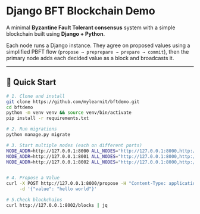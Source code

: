 # Django BFT Blockchain Demo

A minimal **Byzantine Fault Tolerant consensus** system with a simple blockchain built using **Django + Python**.

Each node runs a Django instance. They agree on proposed values using a simplified PBFT flow (`propose → preprepare → prepare → commit`), then the primary node adds each decided value as a block and broadcasts it.

---

## 🚀 Quick Start

```bash
# 1. Clone and install
git clone https://github.com/mylearnit/bftdemo.git
cd bftdemo
python -m venv venv && source venv/bin/activate
pip install -r requirements.txt

# 2. Run migrations
python manage.py migrate

# 3. Start multiple nodes (each on different ports)
NODE_ADDR=http://127.0.0.1:8000 ALL_NODES="http://127.0.0.1:8000,http://127.0.0.1:8001,http://127.0.0.1:8002" python manage.py runserver 8000
NODE_ADDR=http://127.0.0.1:8001 ALL_NODES="http://127.0.0.1:8000,http://127.0.0.1:8001,http://127.0.0.1:8002" python manage.py runserver 8001
NODE_ADDR=http://127.0.0.1:8002 ALL_NODES="http://127.0.0.1:8000,http://127.0.0.1:8001,http://127.0.0.1:8002" python manage.py runserver 8002


# 4. Propose a Value
curl -X POST http://127.0.0.1:8000/propose -H "Content-Type: application/json" \
     -d '{"value": "hello world"}'

# 5.Check blockchains
curl http://127.0.0.1:8002/blocks | jq
```